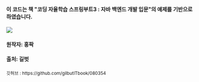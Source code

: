 #### 이 코드는 책 "코딩 자율학습 스프링부트3 : 자바 백엔드 개발 입문"의 예제를 기반으로 하였습니다.
![](images/codingimg1.png)

#### 원작자: 홍팍
#### 출처: 길벗
<sub>
깃허브 : https://github.com/gilbutITbook/080354 
</sub>


